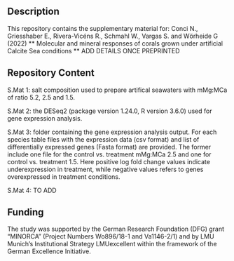 

## Description

This repository contains the supplementary material for: 
Conci N., Griesshaber E., Rivera-Vicéns R., Schmahl W., Vargas S. and Wӧrheide G (2022) ** Molecular and mineral responses of corals grown under artificial Calcite Sea conditions ** ADD DETAILS ONCE PREPRINTED


## Repository Content

S.Mat 1: salt composition used to prepare artifical seawaters with mMg:MCa of ratio 5.2, 2.5 and 1.5. 

S.Mat 2: the DESeq2 (package version 1.24.0, R version 3.6.0) used for gene expression analysis.

S.Mat 3: folder containing the gene expression analysis output. For each species table files with the expression data (csv format) and list of differentially expressed genes (Fasta format) are provided. The former include one file for the control vs. treatment mMg:MCa 2.5 and one for control vs. treatment 1.5. Here positive log fold change values  indicate underexpression in treatment, while negative values refers to genes overexpressed in treatment conditions. 

S.Mat 4: TO ADD

## Funding

The study was supported by the German Research Foundation (DFG) grant “MINORCA” (Project Numbers Wo896/18-1 and Va1146-2/1) and by LMU Munich’s Institutional Strategy LMUexcellent within the framework of the German Excellence Initiative.
